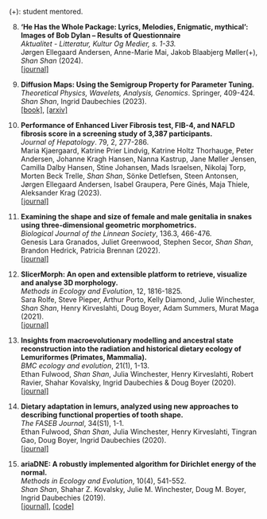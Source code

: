 (+): student mentored.

8. **‘He Has the Whole Package: Lyrics, Melodies, Enigmatic, mythical’: Images of Bob Dylan – Results of Questionnaire** <br />
*Aktualitet - Litteratur, Kultur Og Medier, s. 1-33.*  <br />
Jørgen Ellegaard Andersen, Anne-Marie Mai, Jakob Blaabjerg Møller(+), *Shan Shan* (2024). <br />
[[journal]](https://tidsskrift.dk/aktualitet/article/view/145362) <br />

7. **Diffusion Maps: Using the Semigroup Property for Parameter Tuning.** <br />
*Theoretical Physics, Wavelets, Analysis, Genomics*. Springer, 409-424.  <br />
*Shan Shan*, Ingrid Daubechies (2023).  <br />
[[book]](https://link.springer.com/book/10.1007/978-3-030-45847-8), [[arxiv]](https://arxiv.org/abs/2203.02867) <br />

6. **Performance of Enhanced Liver Fibrosis test, FIB-4, and NAFLD fibrosis score in a screening study of 3,387 participants.** <br />
*Journal of Hepatology*. 79, 2, 277-286.  <br />
Maria Kjaergaard, Katrine Prier Lindvig, Katrine Holtz Thorhauge, Peter Andersen, Johanne Kragh Hansen, Nanna Kastrup, Jane Møller Jensen, Camilla Dalby Hansen, Stine Johansen, Mads Israelsen, Nikolaj Torp, Morten Beck Trelle, *Shan Shan*, Sönke Detlefsen, Steen Antonsen, Jørgen Ellegaard Andersen, Isabel Graupera, Pere Ginés, Maja Thiele, Aleksander Krag (2023). <br />
[[journal]](https://pubmed.ncbi.nlm.nih.gov/37088311/) <br />

5. **Examining the shape and size of female and male genitalia in snakes using three-dimensional geometric morphometrics.** <br />
*Biological Journal of the Linnean Society*, 136.3, 466-476. <br />
Genesis Lara Granados, Juliet Greenwood, Stephen Secor, *Shan Shan*, Brandon Hedrick, Patricia Brennan (2022). <br />
[[journal]](https://academic.oup.com/biolinnean/article/136/3/466/6590757) <br />

4. **SlicerMorph: An open and extensible platform to retrieve, visualize and analyse 3D morphology.** <br />
*Methods in Ecology and Evolution*, 12, 1816-1825. <br />
Sara Rolfe, Steve Pieper, Arthur Porto, Kelly Diamond, Julie Winchester, *Shan Shan*, Henry Kirveslahti, Doug Boyer, Adam Summers, Murat Maga (2021). <br />
[[journal]](https://besjournals.onlinelibrary.wiley.com/doi/10.1111/2041-210X.13669) <br />

3. **Insights from macroevolutionary modelling and ancestral state reconstruction into the radiation and historical dietary ecology of Lemuriformes (Primates, Mammalia).**  <br />
*BMC ecology and evolution*, 21(1), 1-13.  <br />
Ethan Fulwood, *Shan Shan*, Julia Winchester, Henry Kirveslahti, Robert Ravier, Shahar Kovalsky, Ingrid Daubechies & Doug Boyer (2020). <br />
[[journal]](https://bmcecolevol.biomedcentral.com/articles/10.1186/s12862-021-01793-x) <br />

2. **Dietary adaptation in lemurs, analyzed using new approaches to describing functional properties of tooth shape.**  <br />
*The FASEB Journal*, 34(S1), 1-1. <br />
Ethan Fulwood, *Shan Shan*, Julia Winchester, Henry Kirveslahti, Tingran Gao, Doug Boyer, Ingrid Daubechies (2020). <br />
[[journal]](https://faseb.onlinelibrary.wiley.com/doi/abs/10.1096/fasebj.2020.34.s1.03161)  <br />

1. **ariaDNE: A robustly implemented algorithm for Dirichlet energy of the normal.** <br />
*Methods in Ecology and Evolution*, 10(4), 541-552. <br />
*Shan Shan*, Shahar Z. Kovalsky, Julie M. Winchester, Doug M. Boyer, Ingrid Daubechies (2019). <br />
[[journal]](https://besjournals.onlinelibrary.wiley.com/doi/10.1111/2041-210X.13148), [[code]](/articles/ariadne.html)  <br />
